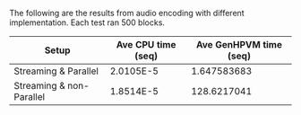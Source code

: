The following are the results from audio encoding with different implementation. Each test ran 500 blocks.

| Setup | Ave CPU time (seq) | Ave GenHPVM time (seq)|
|---|---|---|
|Streaming & Parallel|2.0105E-5|1.647583683|
|Streaming & non-Parallel| 1.8514E-5 | 128.6217041 |
